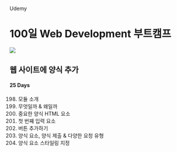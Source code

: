 Udemy

# 100일 Web Development 부트캠프

[<img src="https://img.shields.io/badge/github-%23121011.svg?style=for-the-badge&logo=github&logoColor=white" />](https://github.com/academind/100-days-of-web-development/)

## 웹 사이트에 양식 추가

#### 25 Days

198. 모듈 소개
199. 무엇일까 & 왜일까
200. 중요한 양식 HTML 요소
201. 첫 번쨰 입력 요소
202. 버튼 추가하기
203. 양식 요소, 양식 제출 & 다양한 요청 유형
204. 양식 요소 스타일링 지정

